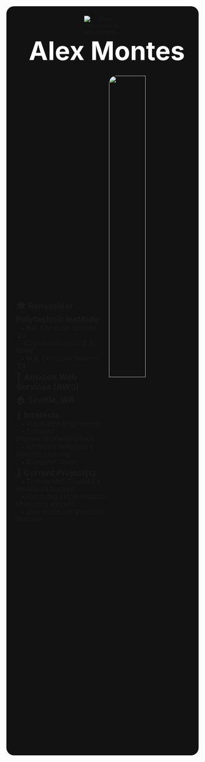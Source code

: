 <div style="background-color: #121212;
            border-radius: 20px;
            margin: 0;">
    <div align="center" style="padding: 5% 5% 0 5%;">
        <div style="width:10vw;
                    display: inline-block;
                    vertical-align: middle;">
            <img src="./local/myLogo.png" alt="There should be a header here...">
        </div>
        <div style="font-size: 7vw;
                    font-weight: 700;
                    display: inline-block;
                    vertical-align: middle;
                    padding-left:5%;
                    color: white;">
            Alex Montes
        </div>
    </div>
    <div style="padding: 5% 0% 5% 5%;">
        <div align="left" style="display: inline-block;
                                 vertical-align: middle;
                                 width: 50%">
            <div style="font-size: 1.125vw; margin-top: 2.25%;">
                <br>
            </div>
            <div style="font-size: 2.25vw; margin-top: 2.25%;">
                🎓 <strong> Rensselaer Polytechnic Institute </strong> <br>
            </div>
            <div style="font-size: 1.75vw;">
                &ensp; &#x2022; B.S. Computer Science '23 <br>
            </div>
            <div style="font-size: 1.75vw;">
                &emsp; <i> Cognitive Science of AI Minor </i> <br>
            </div>
            <div style="font-size: 1.75vw;">
                &ensp; &#x2022; M.S. Computer Science '24 <br>
            </div>
            <div style="font-size: 2.25vw; margin-top: 2.25%;">
                💼 <strong> Amazon Web Services (AWS) </strong> <br>
            </div>
            <div style="font-size: 2.25vw; margin-top: 2.25%;">
                🏠 <strong> Seattle, WA </strong> <br>
            </div>
            <div style="font-size: 2.25vw; margin-top: 2.25%;">
                👀 <strong> Interests </strong> <br>
            </div>
            <div style="font-size: 1.75vw;">
                &ensp; &#x2022; Automation Engineering <br>
            </div>
            <div style="font-size: 1.75vw;">
                &ensp; &#x2022; Software Engineering/Development <br>
            </div>
            <div style="font-size: 1.75vw;">
                &ensp; &#x2022; Artificial Intelligence & Machine Learning <br>
            </div>
            <div style="font-size: 1.75vw;">
                &ensp; &#x2022; Computer Vision <br>
            </div>
            <div style="font-size: 2.25vw; margin-top: 2.25%;">
                🔧 <strong> Current Project(s) </strong> <br>
            </div>
            <div style="font-size: 1.75vw;">
                &ensp; &#x2022; Thunderbird (TrueNAS x NextCloud Storage) <br>
            </div>
            <div style="font-size: 1.75vw;">
                &ensp; &#x2022; Watchdog (HomeAssistant Monitoring System) <br>
            </div>
            <div style="font-size: 1.75vw;">
                &ensp; &#x2022; <a style="text-decoration: none;" href="https://alexmontes.net" target="_blank">alexmontes.net</a> (Portfolio Website) <br>
            </div>
            <div style="font-size: 1.125vw; margin-top: 2.25%;">
                <br>
            </div>
        </div>
        <img style="border-radius: 20px; display: inline-block; vertical-align: middle; width: 45%" src="./local/gradPicture.jpg">
    </div>
</div>